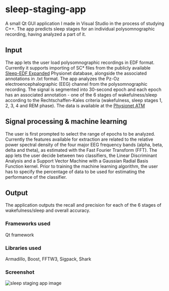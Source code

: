 # sleep-staging-app
A small Qt GUI application I made in Visual Studio in the process of studying C++. The app predicts sleep stages for an individual polysomnographic recording, having analyzed a part of it.

## Input
The app lets the user load polysomnographic recordings in EDF format. Currently it supports importing of SC* files from the publicly available [Sleep-EDF Expanded](https://physionet.org/pn4/sleep-edfx/) Physionet database, alongside the associated annotations in .txt format. The app analyzes the Pz-Oz electroencephalographic (EEG) channel from the polysomnographic recording. The signal is segmented into 30-second epoch and each epoch has an associated annotation - one of the 6 stages of wakefulness/sleep according to the Rechtschaffen-Kales criteria (wakefulness, sleep stages 1, 2, 3, 4 and REM phase). The data is available at the [Physionet ATM](https://physionet.org/cgi-bin/atm/ATM)

## Signal processing & machine learning
The user is first prompted to select the range of epochs to be analyzed. Currently the features available for extraction are related to the relative power spectral density of the four major EEG frequency bands (alpha, beta, delta and theta), as estimated with the Fast Fourier Transform (FFT). The app lets the user decide between two classifiers, the Linear Discriminant Analysis and a Support Vector Machine with a Gaussian Radial Basis Function kernel. Prior to training the machine learning algorithm, the user has to specify the percentage of data to be used for estimating the performance of the classifier.

## Output
The application outputs the recall and precision for each of the 6 stages of wakefulness/sleep and overall accuracy. 

### Frameworks used
Qt framework

### Libraries used
Armadillo, Boost, FFTW3, Sigpack, Shark

### Screenshot
![sleep staging app image](https://image.ibb.co/mXifBR/ss.png)

